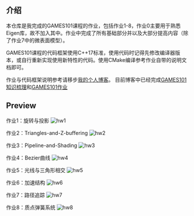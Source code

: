 ## 介绍
本仓库是我完成的GAMES101课程的作业，包括作业1-8，作业0主要用于熟悉Eigen库，故不加入其中。作业中完成了所有基础部分并以及大部分提高内容（除了作业7中的微表面模型）。

GAMES101课程的代码框架使用C++17标准，使用代码时记得先修改编译器版本，或自行重新实现使用新特性的代码。使用CMake编译参考作业自带的说明文档即可。

作业与代码框架说明参考请移步[我的个人博客](https://suikasan111.github.io/)。
目前博客中已经完成[GAMES101知识梳理](https://suikasan111.github.io/tags/GAMES101%E7%9F%A5%E8%AF%86%E6%A2%B3%E7%90%86/)和[GAMES101作业](https://suikasan111.github.io/tags/GAMES101%E4%BD%9C%E4%B8%9A/)

## Preview
作业1：旋转与投影
![hw1](/preview-pic/hw1.png)

作业2：Triangles-and-Z-buffering
![hw2](/preview-pic/hw2.png)

作业3：Pipeline-and-Shading
![hw3](/preview-pic/hw3.png)

作业4：Bezier曲线
![hw4](/preview-pic/hw4.png)

作业5：光线与三角形相交
![hw5](/preview-pic/hw5.png)

作业6：加速结构
![hw6](/preview-pic/hw6.png)

作业7：路径追踪
![hw7](/preview-pic/hw7.png)

作业8：质点弹簧系统
![hw8](/preview-pic/hw8.gif)
